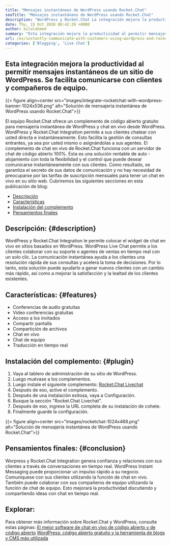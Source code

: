 ```yaml
---
title: "Mensajes instantáneos de WordPress usando Rocket.Chat" 
seoTitle: "Mensajes instantáneos de WordPress usando Rocket.Chat" 
description: "WordPress y Rocket.Chat La integración mejora la productividad al permitir una solución de mensajería instantánea. Le ayuda a comunicarse de manera afectiva y oportuna." 
date: Thu, 15 Oct 2020 08:42:39 +0000
author: bilalahmed
summary: "Esta integración mejora la productividad al permitir mensajes instantáneos de un sitio de WordPress. Se facilita comunicarse con clientes y compañeros de equipo." 
url: /es/instantly-communicate-with-customers-using-wordpress-and-rocket-chat/
categories: ['Blogging', 'Live Chat']
---
```


## Esta integración mejora la productividad al permitir mensajes instantáneos de un sitio de WordPress. Se facilita comunicarse con clientes y compañeros de equipo.

{{< figure align=center src="images/integrate-rocketchat-with-wordpress-banner-1024x536.png" alt="Solución de mensajería instantánea de WordPress usando Rocket.Chat">}}

El equipo Rocket.Chat ofrece un complemento de código abierto gratuito para mensajería instantánea de WordPress y chat en vivo desde WordPress. WordPress y Rocket.Chat Integration permite a sus clientes chatear con usted directa e instantáneamente. Esto facilita la gestión de consultas entrantes, ya sea por usted mismo o asignándolas a sus agentes.
El complemento de chat en vivo de Rocket.Chat funciona con un servidor de chat de código abierto 100%. Esta es una solución rentable de auto -alojamiento con toda la flexibilidad y el control que puede desear comunicarse instantáneamente con sus clientes. Como resultado, se garantiza el secreto de sus datos de comunicación y no hay necesidad de preocuparse por las tarifas de suscripción mensuales para tener un chat en vivo en su sitio web.
Cubriremos las siguientes secciones en esta publicación de blog:
  * [Descripción][1]
  * [Características][2]
  * [Instalación del complemento][3]
  * [Pensamientos finales][4]

## Descripción: {#description}

WordPress y Rocket.Chat Integration le permite colocar el widget de chat en vivo en sitios basados ​​en WordPress. WordPress Live Chat permite a los clientes colaborar con su soporte o agentes de ventas en tiempo real con un solo clic. La comunicación instantánea ayuda a los clientes una resolución rápida de sus consultas y acelera la toma de decisiones. Por lo tanto, esta solución puede ayudarlo a ganar nuevos clientes con un cambio más rápido, así como a mejorar la satisfacción y la lealtad de los clientes existentes.

## Características: {#features}

  * Conferencias de audio gratuitas
  * Video conferencias gratuitas
  * Acceso a los invitados
  * Compartir pantalla
  * Compartición de archivos
  * Chat en vivo
  * Chat de equipo
  * Traducción en tiempo real

## Instalación del complemento: {#plugin}

  1. Vaya al tablero de administración de su sitio de WordPress.
  2. Luego muévase a los complementos.
  3. Luego instale el siguiente complemento: [Rocket.Chat Livechat][5]
  4. Después de eso, active el complemento.
  5. Después de una instalación exitosa, vaya a Configuración.
  6. Busque la sección "Rocket.Chat Livechat".
  7. Después de eso, ingrese la URL completa de su instalación de cohete.
  8. Finalmente guarde la configuración.

{{< figure align=center src="images/rocketchat-1024x468.png" alt="Solución de mensajería instantánea de WordPress usando Rocket.Chat">}}


## Pensamientos finales: {#conclusion}

Worpress y Rocket.Chat Integration genera confianza y relaciones con sus clientes a través de conversaciones en tiempo real. WordPress Instant Messaging puede proporcionar un impulso rápido a su negocio. Comuníquese con sus clientes utilizando la función de chat en vivo. También puede colaborar con sus compañeros de equipo utilizando la función de chat de equipo. Esto mejorará la productividad discutiendo y compartiendo ideas con chat en tiempo real.

## Explorar:
Para obtener más información sobre Rocket.Chat y WordPress, consulte estas páginas:
[El mejor software de chat en vivo de código abierto y de código abierto][6]
[WordPress: código abierto gratuito y la herramienta de blogs y CMS más utilizada][7]



 [1]: #description
 [2]: #features
 [3]: #plugin
 [4]: #conclusion
 [5]: https://wordpress.org/plugins/rocketchat-livechat/
 [6]: https://products.containerize.com/live-chat
 [7]: https://href.li/?https://products.containerize.com/blogging/wordpress

